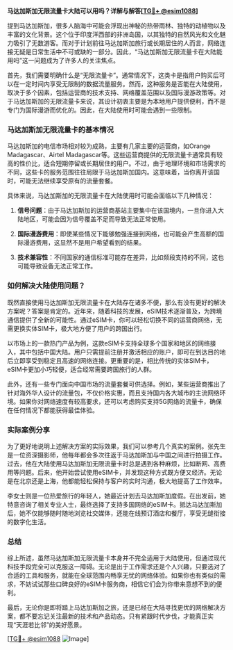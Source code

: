 **马达加斯加无限流量卡大陆可以用吗？详解与解答[[TG💪+ @esim1088](https://t.me/s/esim1088)]**

提到马达加斯加，很多人脑海中可能会浮现出神秘的热带雨林、独特的动植物以及丰富的文化背景。这个位于印度洋西部的非洲岛国，以其独特的自然风光和文化魅力吸引了无数游客。而对于计划前往马达加斯加旅行或长期居住的人而言，网络连接无疑是日常生活中不可或缺的一部分。因此，“马达加斯加无限流量卡在大陆能用吗”这一问题成为了许多人的关注焦点。

首先，我们需要明确什么是“无限流量卡”。通常情况下，这类卡是指用户购买后可以在一定时间内享受无限制的数据流量服务。然而，这种服务是否能在大陆使用，取决于多个因素，包括运营商的技术支持、网络覆盖范围以及国际漫游政策等。对于马达加斯加的无限流量卡来说，其设计初衷主要是为本地用户提供便利，而不是专门为国际漫游而优化的。因此，在大陆使用时可能会遇到一些限制。

### 马达加斯加无限流量卡的基本情况

马达加斯加的电信市场相对较为成熟，主要有几家主要的运营商，如Orange Madagascar、Airtel Madagascar等。这些运营商提供的无限流量卡通常具有较高的性价比，适合短期停留或长期居住的用户。不过，由于地理环境和市场需求的不同，这些卡的服务范围往往局限于马达加斯加国内。这意味着，当你离开该国时，可能无法继续享受原有的流量套餐。

具体来说，马达加斯加的无限流量卡在大陆使用时可能会面临以下几种情况：

1. **信号问题**：由于马达加斯加的运营商基站主要集中在该国境内，一旦你进入大陆地区，可能会因为信号覆盖不足而导致无法正常使用。
   
2. **国际漫游费用**：即使某些情况下能够勉强连接到网络，也可能会产生高额的国际漫游费用，这显然不是用户希望看到的结果。

3. **技术兼容性**：不同国家的通信标准可能存在差异，比如频段支持的不同，这也可能导致设备无法正常工作。

### 如何解决大陆使用问题？

既然直接使用马达加斯加无限流量卡在大陆存在诸多不便，那么有没有更好的解决方案呢？答案是肯定的。近年来，随着科技的发展，eSIM技术逐渐普及，为跨境通信提供了全新的可能性。通过eSIM卡，你可以轻松切换不同的运营商网络，无需更换实体SIM卡，极大地方便了用户的跨国出行。

以市场上的一款热门产品为例，这款eSIM卡支持全球多个国家和地区的网络接入，其中包括中国大陆。用户只需提前注册并激活相应的账户，即可在到达目的地后立即享受到稳定且高速的网络连接。更重要的是，相比传统的实体SIM卡，eSIM卡更加小巧轻便，适合经常需要跨国旅行的人群。

此外，还有一些专门面向中国市场的流量套餐可供选择。例如，某些运营商推出了针对海外华人设计的流量包，不仅价格实惠，而且支持国内各大城市的主流网络环境。如果你对网络速度有较高要求，还可以考虑购买支持5G网络的流量卡，确保在任何情况下都能获得最佳体验。

### 实际案例分享

为了更好地说明上述解决方案的实际效果，我们可以参考几个真实的案例。张先生是一位资深摄影师，他每年都会多次往返于马达加斯加与中国之间进行拍摄工作。过去，他在大陆使用马达加斯加无限流量卡时总是遇到各种麻烦，比如断网、高费用等问题。后来，他开始尝试使用eSIM卡，并发现这种方式既方便又经济。无论是在北京还是上海，他都能轻松保持与客户的实时沟通，极大地提高了工作效率。

李女士则是一位热爱旅行的年轻人，她最近计划去马达加斯加度假。在出发前，她特意咨询了相关专业人士，最终选择了支持多国网络的eSIM卡。抵达马达加斯加后，她不仅能够随时随地浏览社交媒体，还能在线预订酒店和餐厅，享受无缝衔接的数字化生活。

### 总结

综上所述，虽然马达加斯加无限流量卡本身并不完全适用于大陆使用，但通过现代科技手段完全可以克服这一障碍。无论是出于工作需求还是个人兴趣，只要选对了合适的工具和服务，就能在全球范围内畅享无忧的网络体验。如果你也有类似的需求，不妨试试那些口碑良好的eSIM卡服务商，相信它们会为你带来意想不到的便利。

最后，无论你是即将踏上马达加斯加之旅，还是已经在大陆寻找更优的网络解决方案，都不要忘记关注最新的技术和产品动态。只有紧跟时代步伐，才能真正实现“天涯若比邻”的美好愿景。

[[TG💪+ @esim1088](https://t.me/s/esim1088) ![Image](https://i.postimg.cc/4NQfJmqS/Snipaste-2025-05-13-00-14-12.png)]